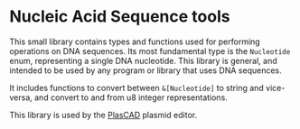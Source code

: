 # Nucleic Acid Sequence tools

This small library contains types and functions used for performing operations on DNA sequences. Its most fundamental type is the `Nucleotide` enum, representing a single DNA nucleotide. This library is general, and intended to be used by any program or library that uses DNA sequences.

It includes functions to convert between `&[Nucleotide]` to string and vice-versa, and convert to and from u8 integer representations.

This library is used by the [PlasCAD](https://github.com/David-OConnor/plascad) plasmid editor.

